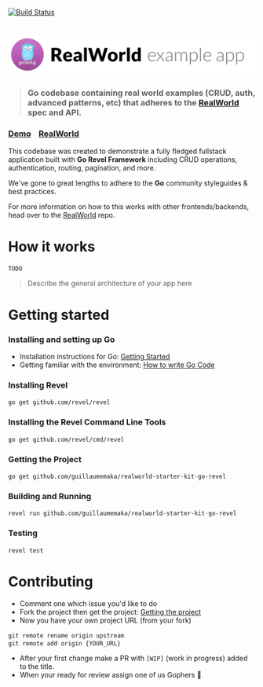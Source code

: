 [![Build Status](https://travis-ci.org/guillaumemaka/realworld-starter-kit-go-revel.svg?branch=master)](https://travis-ci.org/guillaumemaka/realworld-starter-kit-go-revel)

# ![RealWorld Example App](.github/logo.png)

> ### Go codebase containing real world examples (CRUD, auth, advanced patterns, etc) that adheres to the [RealWorld](https://github.com/gothinkster/realworld-example-apps) spec and API.


### [Demo]()&nbsp;&nbsp;&nbsp;&nbsp;[RealWorld](https://github.com/gothinkster/realworld)


This codebase was created to demonstrate a fully fledged fullstack application built with **Go Revel Framework** including CRUD operations, authentication, routing, pagination, and more.

We've gone to great lengths to adhere to the **Go** community styleguides & best practices.

For more information on how to this works with other frontends/backends, head over to the [RealWorld](https://github.com/gothinkster/realworld) repo.


# How it works

    TODO

> Describe the general architecture of your app here

# Getting started

### Installing and setting up Go 
- Installation instructions for Go: [Getting Started](https://golang.org/doc/install)
- Getting familiar with the environment: [How to write Go Code](https://golang.org/doc/code.html)

### Installing Revel
```
go get github.com/revel/revel
```

### Installing the Revel Command Line Tools
```
go get github.com/revel/cmd/revel
```

### Getting the Project
```
go get github.com/guillaumemaka/realworld-starter-kit-go-revel
```

### Building and Running
```
revel run github.com/guillaumemaka/realworld-starter-kit-go-revel
```

### Testing 
```
revel test
```

# Contributing 
- Comment one which issue you'd like to do
- Fork the project then get the project: [Getting the project](#getting-the-project)
- Now you have your own project URL (from your fork)

```
git remote rename origin upstream
git remote add origin {YOUR_URL}
```

- After your first change make a PR with `[WIP]` (work in progress) added to the title. 
- When your ready for review assign one of us Gophers 🐹

